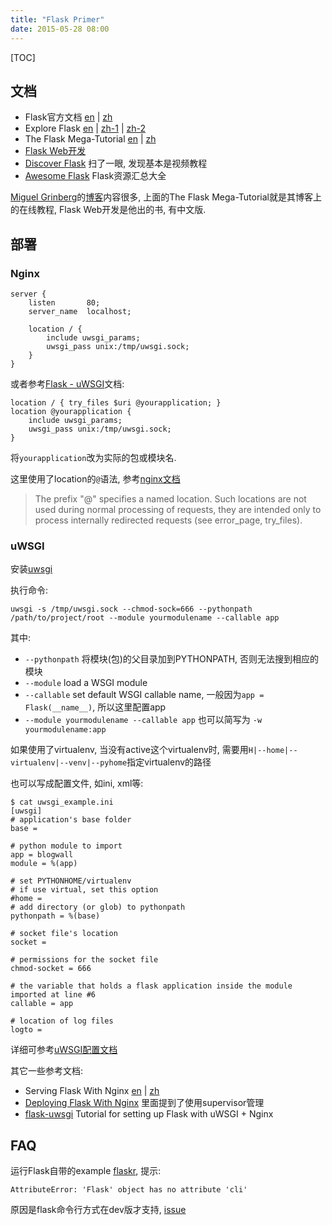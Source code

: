 ```yaml
---
title: "Flask Primer"
date: 2015-05-28 08:00
---
```


[TOC]


## 文档 ##

* Flask官方文档 [en](http://flask.pocoo.org/docs/0.10/) | [zh](http://docs.jinkan.org/docs/flask/)
* Explore Flask [en](https://exploreflask.com/index.html) | [zh-1](http://www.pythondoc.com/exploreflask/preface.html) | [zh-2](http://spacewander.github.io/explore-flask-zh/index.html)
* The Flask Mega-Tutorial [en](http://blog.miguelgrinberg.com/post/the-flask-mega-tutorial-part-i-hello-world) | [zh](http://www.oschina.net/translate/the-flask-mega-tutorial-part-i-hello-world)
* [Flask Web开发](http://book.douban.com/subject/26274202/)
* [Discover Flask](https://github.com/realpython/discover-flask) 扫了一眼, 发现基本是视频教程
* [Awesome Flask](https://github.com/humiaozuzu/awesome-flask) Flask资源汇总大全

[Miguel Grinberg](https://github.com/miguelgrinberg)的[博客](http://blog.miguelgrinberg.com/)内容很多, 上面的The Flask Mega-Tutorial就是其博客上的在线教程, Flask Web开发是他出的书, 有中文版.


## 部署 ##

### Nginx ###

    server {
        listen       80;
        server_name  localhost;

        location / {
            include uwsgi_params;
            uwsgi_pass unix:/tmp/uwsgi.sock;
        }
    }

或者参考[Flask - uWSGI](http://flask.pocoo.org/docs/0.10/deploying/uwsgi/#configuring-nginx)文档:

    location / { try_files $uri @yourapplication; }
    location @yourapplication {
        include uwsgi_params;
        uwsgi_pass unix:/tmp/uwsgi.sock;
    }

将`yourapplication`改为实际的包或模块名.

这里使用了location的`@`语法, 参考[nginx文档](http://wiki.nginx.org/NginxHttpCoreModule#location)

> The prefix "@" specifies a named location. Such locations are not used during normal processing of requests, they are intended only to process internally redirected requests (see error_page, try_files).

### uWSGI ###

安装[uwsgi](https://uwsgi-docs.readthedocs.org/en/latest/)

执行命令:

    uwsgi -s /tmp/uwsgi.sock --chmod-sock=666 --pythonpath /path/to/project/root --module yourmodulename --callable app

其中:

* `--pythonpath` 将模块(包)的父目录加到PYTHONPATH, 否则无法搜到相应的模块
* `--module` load a WSGI module
* `--callable` set default WSGI callable name, 一般因为`app = Flask(__name__)`, 所以这里配置app
* `--module yourmodulename --callable app` 也可以简写为 `-w yourmodulename:app`

如果使用了virtualenv, 当没有active这个virtualenv时, 需要用`H|--home|--virtualenv|--venv|--pyhome`指定virtualenv的路径

也可以写成配置文件, 如ini, xml等:

	$ cat uwsgi_example.ini
	[uwsgi]
	# application's base folder
	base =

	# python module to import
	app = blogwall
	module = %(app)

	# set PYTHONHOME/virtualenv
	# if use virtual, set this option
	#home =
	# add directory (or glob) to pythonpath
	pythonpath = %(base)

	# socket file's location
	socket =

	# permissions for the socket file
	chmod-socket = 666

	# the variable that holds a flask application inside the module imported at line #6
	callable = app

	# location of log files
	logto =

详细可参考[uWSGI配置文档](http://uwsgi-docs.readthedocs.org/en/latest/Configuration.html)

其它一些参考文档:

* Serving Flask With Nginx [en](http://vladikk.com/2013/09/12/serving-flask-with-nginx-on-ubuntu/) | [zh](http://www.oschina.net/translate/serving-flask-with-nginx-on-ubuntu)
* [Deploying Flask With Nginx](http://flaviusim.com/blog/Deploying-Flask-with-nginx-uWSGI-and-Supervisor/) 里面提到了使用supervisor管理
* [flask-uwsgi](https://github.com/mking/flask-uwsgi) Tutorial for setting up Flask with uWSGI + Nginx


## FAQ ##

运行Flask自带的example [flaskr](https://github.com/mitsuhiko/flask/tree/master/examples/flaskr), 提示:

	AttributeError: 'Flask' object has no attribute 'cli'

原因是flask命令行方式在dev版才支持, [issue](https://github.com/mitsuhiko/flask/issues/1048)
